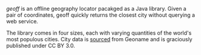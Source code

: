 _geoff_ is an offline geography locator pacakged as a Java library.
Given a pair of coordinates, geoff quickly returns the closest city without querying a web service.

The library comes in four sizes, each with varying quantities of the world's most populous cities.
City data is [sourced](http://download.geonames.org/export/dump/) from Geoname and is graciously published under CC BY 3.0.
